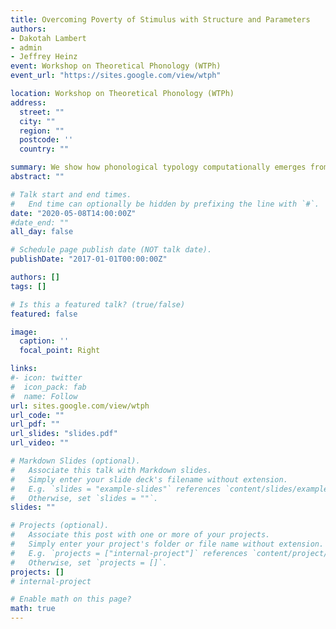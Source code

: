 ```yaml
---
title: Overcoming Poverty of Stimulus with Structure and Parameters
authors:
- Dakotah Lambert
- admin
- Jeffrey Heinz
event: Workshop on Theoretical Phonology (WTPh)
event_url: "https://sites.google.com/view/wtph"

location: Workshop on Theoretical Phonology (WTPh)
address:
  street: ""
  city: ""
  region: ""
  postcode: ''
  country: ""

summary: We show how phonological typology computationally emerges from combinations of relativized representations and the simplest of a suite of online learning algorithms.
abstract: ""

# Talk start and end times.
#   End time can optionally be hidden by prefixing the line with `#`.
date: "2020-05-08T14:00:00Z"
#date_end: ""
all_day: false

# Schedule page publish date (NOT talk date).
publishDate: "2017-01-01T00:00:00Z"

authors: []
tags: []

# Is this a featured talk? (true/false)
featured: false

image:
  caption: ''
  focal_point: Right

links:
#- icon: twitter
#  icon_pack: fab
#  name: Follow
url: sites.google.com/view/wtph
url_code: ""
url_pdf: ""
url_slides: "slides.pdf"
url_video: ""

# Markdown Slides (optional).
#   Associate this talk with Markdown slides.
#   Simply enter your slide deck's filename without extension.
#   E.g. `slides = "example-slides"` references `content/slides/example-slides.md`.
#   Otherwise, set `slides = ""`.
slides: ""

# Projects (optional).
#   Associate this post with one or more of your projects.
#   Simply enter your project's folder or file name without extension.
#   E.g. `projects = ["internal-project"]` references `content/project/deep-learning/index.md`.
#   Otherwise, set `projects = []`.
projects: []
# internal-project

# Enable math on this page?
math: true
---
```

